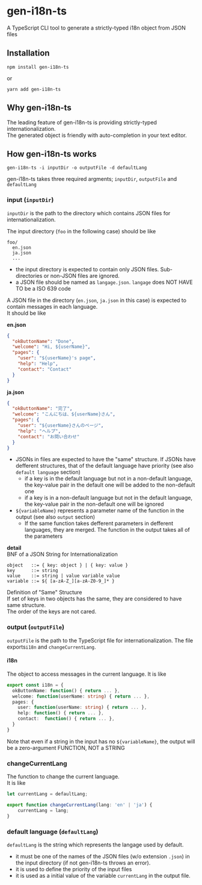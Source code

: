 # gen-i18n-ts

A TypeScript CLI tool to generate a strictly-typed i18n object from JSON files

## Installation

```
npm install gen-i18n-ts
```

or

```
yarn add gen-i18n-ts
```

## Why gen-i18n-ts

The leading feature of gen-i18n-ts is providing strictly-typed internationalization.  
The generated object is friendly with auto-completion in your text editor.

## How gen-i18n-ts works

```
gen-i18n-ts -i inputDir -o outputFile -d defaultLang
```

gen-i18n-ts takes three required argments; `inputDir`, `outputFile` and `defaultLang`

### input (`inputDir`)
`inputDir` is the path to the directory which contains JSON files for internationalization.

The input directory (`foo` in the following case) should be like

```
foo/
  en.json
  ja.json
  ...
```

- the input directory is expected to contain only JSON files. Sub-directories or non-JSON files are ignored.
- a JSON file should be named as `langage.json`. `langage` does NOT HAVE TO be a ISO 639 code

A JSON file in the directory (`en.json`, `ja.json` in this case) is expected to contain messages in each language.  
It should be like

**en.json**
```json
{
  "okButtonName": "Done",
  "welcome": "Hi, ${userName}",
  "pages": {
    "user": "${userName}'s page",
    "help": "Help",
    "contact": "Contact"
  }
}
```

**ja.json**
```json
{
  "okButtonName": "完了",
  "welcome": "こんにちは、${userName}さん",
  "pages": {
    "user": "${userName}さんのページ",
    "help": "ヘルプ",
    "contact": "お問い合わせ"
  }
}
```

- JSONs in files are expected to have the "same" structure. If JSONs have defferent structures, that of the default language have priority  (see also `default language` section)
  - if a key is in the default language but not in a non-default language, the key-value pair in the default one will be added to the non-default one
  - if a key is in a non-default language but not in the default language, the key-value pair in the non-default one will be ignored
- `${variableName}` represents a parameter name of the function in the output (see also `output` section)
  - If the same function takes defferent parameters in defferent languages, they are merged. The function in the output takes all of the parameters

**detail**  
BNF of a JSON String for Internationalization  
```
object   ::= { key: object } | { key: value }
key      ::= string
value    ::= string | value variable value
variable ::= ${ [a-zA-Z_][a-zA-Z0-9_]* }
```

Definition of "Same" Structure  
If set of keys in two objects has the same, they are considered to have same structure.  
The order of the keys are not cared.

### output (`outputFile`)

`outputFile` is the path to the TypeScript file for internationalization. The file exports`i18n` and `changeCurrentLang`.

#### i18n
The object to access messages in the current language.
It is like

```ts
export const i18n = {
  okButtonName: function() { return ... },
  welcome: function(userName: string) { return ... },
  pages: {
    user: function(userName: string) { return ... },
    help: function() { return ... },
    contact:  function() { return ... },
  }
}
```

Note that even if a string in the input has no `${variableName}`, the output will be a zero-argument FUNCTION, NOT a STRING

### changeCurrentLang
The function to change the current language.  
It is like

```ts
let currentLang = defaultLang;

export function changeCurrentLang(lang: 'en' | 'ja') {
    currentLang = lang;
}
```

### default language (`defaultLang`)
`defaultLang` is the string which represents the langage used by default. 

- it must be one of the names of the JSON files (w/o extension `.json`) in the input directory (if not gen-i18n-ts throws an error).
- it is used to define the priority of the input files
- it is used as a initial value of the variable `currentLang` in the output file.
